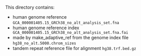 This directory contains:  
- human genome reference `GCA_000001405.15_GRCh38_no_alt_analysis_set.fna`
- human genome reference index` GCA_000001405.15_GRCh38_no_alt_analysis_set.fna.fai`
- made by make_adaptive_ref from the genome index file `hg38_no_alt.5000.chrom_sizes`
- tandem repeat reference file for alignment `hg38.trf.bed.gz `
